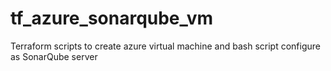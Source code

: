 # tf_azure_sonarqube_vm
Terraform scripts to create azure virtual machine and bash script configure as SonarQube server
